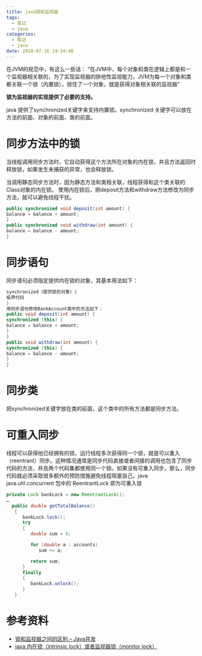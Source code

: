 ```yaml
---
title: java锁和监视器
tags:
  - 笔记
  - java
categories:
  - 笔记
  - java
date: 2018-07-16 19:34:40
---
```


在JVM的规范中，有这么一些话：  “在JVM中，每个对象和类在逻辑上都是和一个监视器相关联的，为了实现监视器的排他性监视能力，JVM为每一个对象和类都关联一个锁（内置锁），锁住了一个对象，就是获得对象相关联的监视器” 

**锁为监视器的实现提供了必要的支持。**

java 提供了synchronized关键字来支持内置锁。synchronized 关键字可以放在方法的前面、对象的前面、类的前面。

# 同步方法中的锁

当线程调用同步方法时，它自动获得这个方法所在对象的内在锁，并且方法返回时释放锁，如果发生未捕获的异常，也会释放锁。

当调用静态同步方法时，因为静态方法和类相关联，线程获得和这个类关联的Class对象的内在锁。
使用内在锁后，把deposit方法和withdraw方法修改为同步方法，就可以避免线程干扰。

``` java
public synchronized void deposit(int amount) {
balance = balance + amount;
}
public synchronized void withdraw(int amount) {
balance = balance - amount;
}
```

# 同步语句

同步语句必须指定提供内在锁的对象，其基本用法如下：

``` java
synchronized（提供锁的对象）{
临界代码
}
用同步语句修改BankAccount类中的方法如下：
public void deposit(int amount) {
synchronized (this) {
balance = balance + amount;
}
}
public void withdraw(int amount) {
synchronized (this) {
balance = balance - amount;
}
}
```

# 同步类

把synchronized关键字放在类的前面，这个类中的所有方法都是同步方法。

# 可重入同步

线程可以获得他已经拥有的锁，运行线程多次获得同一个锁，就是可以重入（reentrant）同步。这种情况通常是同步代码直接或者间接的调用也包含了同步代码的方法，并且两个代码集都使用同一个锁。如果没有可重入同步，那么，同步代码就必须采取很多额外的预防措施避免线程阻塞自己。java java.util.concurrent 包中的  ReentrantLock 即为可重入锁

``` java
private Lock bankLock = new ReentrantLock();
…
  public double getTotalBalance()
   {
      bankLock.lock();
      try
      {
         double sum = 0;

         for (double a : accounts)
            sum += a;

         return sum;
      }
      finally
      {
         bankLock.unlock();
      }
   }

```

# 参考资料

- [锁和监视器之间的区别 – Java并发](https://www.cnblogs.com/keeplearnning/p/7020287.html)
- [java 内在锁（intrinsic lock）或者监视器锁（monitor lock）](https://blog.csdn.net/fujunsfzh/article/details/53517536)